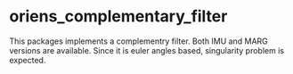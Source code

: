# oriens_complementary_filter

This packages implements a complementry filter. Both IMU and MARG versions are available. Since it is euler angles based, singularity problem is expected.